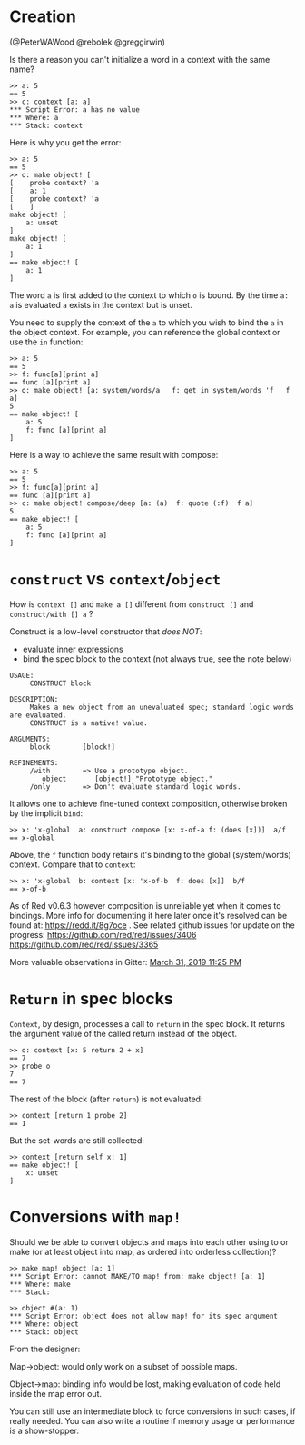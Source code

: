 # Creation

(@PeterWAWood @rebolek @greggirwin)

Is there a reason you can't initialize a word in a context with the same name?

```red
>> a: 5
== 5
>> c: context [a: a]
*** Script Error: a has no value
*** Where: a
*** Stack: context
```

Here is why you get the error:

```red
>> a: 5
== 5
>> o: make object! [
[    probe context? 'a
[    a: 1
[    probe context? 'a
[    ]
make object! [
    a: unset
]
make object! [
    a: 1
]
== make object! [
    a: 1
]
```

The word `a` is first added to the context to which `o` is bound. By the time `a: a` is evaluated `a` exists in the context but is unset.

You need to supply the context of the `a` to which you wish to bind the `a` in the object context. For example, you can reference the global context or use the `in` function:

```red
>> a: 5
== 5
>> f: func[a][print a]
== func [a][print a]
>> o: make object! [a: system/words/a   f: get in system/words 'f   f a]
5
== make object! [
    a: 5
    f: func [a][print a]
]
```

Here is a way to achieve the same result with compose:

```red
>> a: 5
== 5
>> f: func[a][print a]
== func [a][print a]
>> c: make object! compose/deep [a: (a)  f: quote (:f)  f a]
5
== make object! [
    a: 5
    f: func [a][print a]
]
```

# `construct` vs `context`/`object`

How is `context []` and `make a []` different from `construct []` and `construct/with [] a` ?

Construct is a low-level constructor that *does NOT*:
- evaluate inner expressions
- bind the spec block to the context (not always true, see the note below)


```red
USAGE:
     CONSTRUCT block

DESCRIPTION: 
     Makes a new object from an unevaluated spec; standard logic words are evaluated. 
     CONSTRUCT is a native! value.

ARGUMENTS:
     block        [block!] 

REFINEMENTS:
     /with        => Use a prototype object.
        object       [object!] "Prototype object."
     /only        => Don't evaluate standard logic words.
```

It allows one to achieve fine-tuned context composition, otherwise broken by the implicit `bind`:
```red
>> x: 'x-global  a: construct compose [x: x-of-a f: (does [x])]  a/f
== x-global
```
Above, the `f` function body retains it's binding to the global (system/words) context. Compare that to `context`:
```red
>> x: 'x-global  b: context [x: 'x-of-b  f: does [x]]  b/f
== x-of-b
```

As of Red v0.6.3 however composition is unreliable yet when it comes to bindings. More info for documenting it here later once it's resolved can be found at: https://redd.it/8g7oce . See related github issues for update on the progress: https://github.com/red/red/issues/3406 https://github.com/red/red/issues/3365

More valuable observations in Gitter: [March 31, 2019 11:25 PM](https://gitter.im/red/red?at=5ca12229f851ee043d3cc415)


# `Return` in spec blocks

`Context`, by design, processes a call to `return` in the spec block. It returns the argument value of the called return instead of the object.

```red
>> o: context [x: 5 return 2 + x]
== 7
>> probe o
7
== 7
```

The rest of the block (after `return`) is not evaluated:
```red
>> context [return 1 probe 2]
== 1
```

But the set-words are still collected:
```red
>> context [return self x: 1]
== make object! [
    x: unset
]
```

# Conversions with `map!`

Should we be able to convert objects and maps into each other using to or make (or at least object into map, as ordered into orderless collection)?
```
>> make map! object [a: 1]
*** Script Error: cannot MAKE/TO map! from: make object! [a: 1]
*** Where: make
*** Stack:  

>> object #(a: 1)
*** Script Error: object does not allow map! for its spec argument
*** Where: object
*** Stack: object
```

From the designer:

Map->object: would only work on a subset of possible maps.

Object->map: binding info would be lost, making evaluation of code held inside the map error out.

You can still use an intermediate block to force conversions in such cases, if really needed. You can also write a routine if memory usage or performance is a show-stopper.
